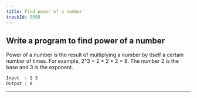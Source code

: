 ```yaml
---
title: Find power of a number
trackId: 5098
---
```


## Write a program to find power of a number

Power of a number is the result of multiplying a number by itself a certain number of times. For example, 2^3 = 2 * 2 * 2 = 8. The number 2 is the base and 3 is the exponent.

```txt
Input  : 2 3
Output : 8
```

---
